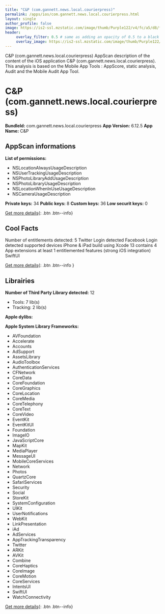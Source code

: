 ```yaml
---
title: "C&P (com.gannett.news.local.courierpress)"
permalink: /apps/ios/com.gannett.news.local.courierpress.html
layout: single
author_profile: false
image: https://is2-ssl.mzstatic.com/image/thumb/Purple122/v4/fc/a5/d8/fca5d83a-498f-e12e-d43e-12b664726a6b/AppIcon-1x_U007emarketing-0-6-0-85-220.png/512x512bb.jpg
header: 
     overlay_filter: 0.5 # same as adding an opacity of 0.5 to a black background
     overlay_image: https://is2-ssl.mzstatic.com/image/thumb/Purple122/v4/fc/a5/d8/fca5d83a-498f-e12e-d43e-12b664726a6b/AppIcon-1x_U007emarketing-0-6-0-85-220.png/512x512bb.jpg
---
```

C&P (com.gannett.news.local.courierpress) AppScan description of the content of the iOS application C&P (com.gannett.news.local.courierpress). This analysis is based on the Mobile App Tools : AppScore, static analysis, Audit and the Mobile Audit App Tool.

# C&P (com.gannett.news.local.courierpress)

**BundleId:** com.gannett.news.local.courierpress
**App Version:** 6.12.5
**App Name:** C&P


## AppScan informations 

**List of permissions:** 
- NSLocationAlwaysUsageDescription
- NSUserTrackingUsageDescription
- NSPhotoLibraryAddUsageDescription
- NSPhotoLibraryUsageDescription
- NSLocationWhenInUseUsageDescription
- NSCameraUsageDescription
  
  
**Private keys:** 34
**Public keys:** 8
**Custom keys:** 36
**Low securit keys:** 0
  
[Get more details](/pricing.html){: .btn .btn--info}

## Cool Facts

Number of entitlements detected: 5
Twitter Login detected
Facebook Login detected
supported devices iPhone & iPad
build using Xcode 13
contains 4 App extensions
at least 1 entitlemented features (strong iOS integration)
SwiftUI
  
[Get more details](/pricing.html){: .btn .btn--info }

## Librairies 
**Number of Third Party Library detected:** 12
- Tools: 7 lib(s)
- Tracking: 2 lib(s)


**Apple dylibs:**


**Apple System Library Frameworks:**
- AVFoundation
- Accelerate
- Accounts
- AdSupport
- AssetsLibrary
- AudioToolbox
- AuthenticationServices
- CFNetwork
- CoreData
- CoreFoundation
- CoreGraphics
- CoreLocation
- CoreMedia
- CoreTelephony
- CoreText
- CoreVideo
- EventKit
- EventKitUI
- Foundation
- ImageIO
- JavaScriptCore
- MapKit
- MediaPlayer
- MessageUI
- MobileCoreServices
- Network
- Photos
- QuartzCore
- SafariServices
- Security
- Social
- StoreKit
- SystemConfiguration
- UIKit
- UserNotifications
- WebKit
- LinkPresentation
- iAd
- AdServices
- AppTrackingTransparency
- Twitter
- ARKit
- AVKit
- Combine
- CoreHaptics
- CoreImage
- CoreMotion
- CoreServices
- IntentsUI
- SwiftUI
- WatchConnectivity


  
[Get more details](/pricing.html){: .btn .btn--info}

